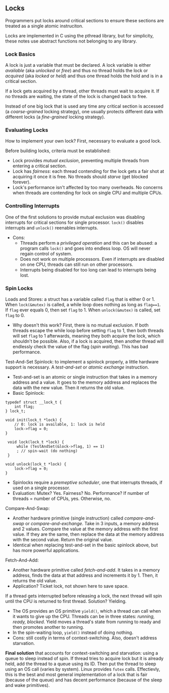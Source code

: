 ## Locks

Programmers put locks around critical sections to ensure these sections are
treated as a single atomic instruciton.

Locks are implemented in C using the pthread library, but for simplicity, these
notes use abstract functions not belonging to any library.

### Lock Basics

A lock is just a variable that must be declared. A lock variable is either
*available* (aka *unlocked* or *free*) and thus no thread holds the lock or
*acquired* (aka *locked* or *held*) and thus one thread holds the hold and is in
a critical section.

If a lock gets acquired by a thread, other threads must wait to acquire it. If
no threads are waiting, the state of the lock is changed back to free. 

Instead of one big lock that is used any time any critical section is accessed
(a *coarse-grained* locking strategy), one usually protects different data with
different locks (a *fine-grained* locking strategy).

### Evaluating Locks

How to implement your own lock? First, necessary to evaluate a good lock.

Before building locks, criteria must be established:  
- Lock provides *mutual exclusion*, preventing multiple threads from entering a
  critical section.  
- Lock has *fairness*: each thread contending for the lock gets a fair shot at
  acquiring it once it is free. No threads should *starve* (get blocked
  forever).  
- Lock's performance isn't affected by too many overheads. No concerns when
  threads are contending for lock on single CPU and multiple CPUs.

### Controlling Interrupts

One of the first solutions to provide mutual exclusion was disabling interrupts for
critical sections for single processor. `lock()` disables interrupts and
`unlock()` reenables interrupts.  
- Cons:  
  * Threads perform a *privileged operation* and this can be abused: a program
    calls `lock()` and goes into endless loop. OS will never regain control of
    system.
  * Does not work on multiple processors. Even if interrupts are disabled on one
    CPU, threads can still run on other processors.  
  * Interrupts being disabled for too long can lead to interrupts being lost.

### Spin Locks

Loads and Stores: a struct has a variable called `flag` that is either 0 or 1. When `lock(&mutex)` is called, a while loop does nothing as long as
`flag==1`. If `flag` ever equals 0, then set `flag` to 1. When `unlock(&mutex)`
is called, set `flag` to 0.  
- Why doesn't this work? First, there is no mutual exclusion. If both threads
  escape the while loop before setting `flag` to 1, then both threads will set
  `flag` to 1 afterwards, meaning they both acquire the lock, which shouldn't be
  possible. Also, if a lock is acquired, then another thread will endlessly
  check the value of the flag (*spin waiting*). This has bad performance.  

Test-And-Set Spinlock: to implement a spinlock properly, a little hardware
support is necessary. A *test-and-set* or *atomic exchange* instruction.  
- Test-and-set is an atomic or single instruction that takes in a memory address
  and a value. It goes to the memory address and replaces the data with the new
  value. Then it returns the old value.  
- Basic Spinlock:  
```
typedef struct __lock_t {
    int flag;
} lock_t;

void init(lock_t *lock) {
    // 0: lock is available, 1: lock is held
    lock->flag = 0;
}

 void lock(lock_t *lock) {
     while (TestAndSet(&lock->flag, 1) == 1)
     ; // spin-wait (do nothing)
 }

void unlock(lock_t *lock) {
    lock->flag = 0;
}
```
- Spinlocks require a *premeptive scheduler*, one that interrupts threads, if
  used on a single processor.  
- Evaluation: Mutex? Yes. Fairness? No. Performance? If number of threads =
  number of CPUs, yes. Otherwise, no.

Compare-And-Swap:  
- Another hardware primitive (single instruction) called *compare-and-swap* or
  *compare-and-exchange*. Take in 3 inputs, a memory address and 2 values.
  Compare the value at the memory address with the first value. If they are the
  same, then replace the data at the memory address with the second value.
  Return the original value.    
- Identical when replacing test-and-set in the basic spinlock above, but has
  more powerful applications.

Fetch-And-Add:  
- Another hardware primitive called *fetch-and-add*. It takes in a memory
  address, finds the data at that address and increments it by 1. Then, it
  returns the old value.   
- Application? Ticket lock, not shown here to save space.

If a thread gets interrupted before releasing a lock, the next thread will spin
until the CPU is returned to first thread. Solution? Yielding.  
- The OS provides an OS primitive `yield()`, which a thread can call when it wants
  to give up the CPU. Threads can be in three states: *running, ready, blocked*.
  Yield moves a thread's state from running to ready and then promotes another
  to running.  
- In the spin-waiting loop, `yield()` instead of doing nothing.  
- Cons: still costly in terms of context-switching. Also, doesn't address
  starvation.

**Final solution** that accounts for context-switching and starvation: using a
queue to sleep instead of spin. If thread tries to acquire lock but it is
already held, add the thread to a queue using its ID. Then put the thread to
sleep using an OS call (varies by system). Linux provides `futex` calls.
Effectievly, this is the best and most general implementation of a lock that is
fair (because of the queue) and has decent performance (because of the sleep and
wake primitives). 
